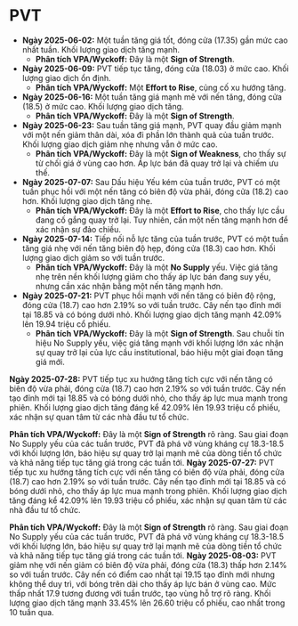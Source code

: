 # PVT

- **Ngày 2025-06-02:** Một tuần tăng giá tốt, đóng cửa (17.35) gần mức cao nhất tuần. Khối lượng giao dịch tăng mạnh.
    - **Phân tích VPA/Wyckoff:** Đây là một **Sign of Strength**.
- **Ngày 2025-06-09:** PVT tiếp tục tăng, đóng cửa (18.03) ở mức cao. Khối lượng giao dịch ổn định.
    - **Phân tích VPA/Wyckoff:** Một **Effort to Rise**, củng cố xu hướng tăng.
- **Ngày 2025-06-16:** Một tuần tăng giá mạnh mẽ với nến tăng, đóng cửa (18.5) ở mức cao. Khối lượng giao dịch tăng.
    - **Phân tích VPA/Wyckoff:** Đây là một **Sign of Strength**.
- **Ngày 2025-06-23:** Sau tuần tăng giá mạnh, PVT quay đầu giảm mạnh với một nến giảm thân dài, xóa đi phần lớn thành quả của tuần trước. Khối lượng giao dịch giảm nhẹ nhưng vẫn ở mức cao.
    - **Phân tích VPA/Wyckoff:** Đây là một **Sign of Weakness**, cho thấy sự từ chối giá ở vùng cao hơn. Áp lực bán đã quay trở lại và chiếm ưu thế.
- **Ngày 2025-07-07:** Sau Dấu hiệu Yếu kém của tuần trước, PVT có một tuần phục hồi với một nến tăng có biên độ vừa phải, đóng cửa (18.2) cao hơn. Khối lượng giao dịch tăng nhẹ.
    - **Phân tích VPA/Wyckoff:** Đây là một **Effort to Rise**, cho thấy lực cầu đang cố gắng quay trở lại. Tuy nhiên, cần một nến tăng mạnh hơn để xác nhận sự đảo chiều.
- **Ngày 2025-07-14:** Tiếp nối nỗ lực tăng của tuần trước, PVT có một tuần tăng giá nhẹ với nến tăng biên độ hẹp, đóng cửa (18.3) cao hơn. Khối lượng giao dịch giảm so với tuần trước.
    - **Phân tích VPA/Wyckoff:** Đây là một **No Supply** yếu. Việc giá tăng nhẹ trên nền khối lượng giảm cho thấy áp lực bán đang suy yếu, nhưng cần xác nhận bằng một nến tăng mạnh hơn.
- **Ngày 2025-07-21:** PVT phục hồi mạnh với nến tăng có biên độ rộng, đóng cửa (18.7) cao hơn 2.19% so với tuần trước. Cây nến tạo đỉnh mới tại 18.85 và có bóng dưới nhỏ. Khối lượng giao dịch tăng mạnh 42.09% lên 19.94 triệu cổ phiếu.
    - **Phân tích VPA/Wyckoff:** Đây là một **Sign of Strength**. Sau chuỗi tín hiệu No Supply yếu, việc giá tăng mạnh với khối lượng lớn xác nhận sự quay trở lại của lực cầu institutional, báo hiệu một giai đoạn tăng giá mới.


**Ngày 2025-07-28:** PVT tiếp tục xu hướng tăng tích cực với nến tăng có biên độ vừa phải, đóng cửa (18.7) cao hơn 2.19% so với tuần trước. Cây nến tạo đỉnh mới tại 18.85 và có bóng dưới nhỏ, cho thấy áp lực mua mạnh trong phiên. Khối lượng giao dịch tăng đáng kể 42.09% lên 19.93 triệu cổ phiếu, xác nhận sự quan tâm từ các nhà đầu tư tổ chức.

**Phân tích VPA/Wyckoff:** Đây là một **Sign of Strength** rõ ràng. Sau giai đoạn No Supply yếu của các tuần trước, PVT đã phá vỡ vùng kháng cự 18.3-18.5 với khối lượng lớn, báo hiệu sự quay trở lại mạnh mẽ của dòng tiền tổ chức và khả năng tiếp tục tăng giá trong các tuần tới.
**Ngày 2025-07-27:** PVT tiếp tục xu hướng tăng tích cực với nến tăng có biên độ vừa phải, đóng cửa (18.7) cao hơn 2.19% so với tuần trước. Cây nến tạo đỉnh mới tại 18.85 và có bóng dưới nhỏ, cho thấy áp lực mua mạnh trong phiên. Khối lượng giao dịch tăng đáng kể 42.09% lên 19.93 triệu cổ phiếu, xác nhận sự quan tâm từ các nhà đầu tư tổ chức.

**Phân tích VPA/Wyckoff:** Đây là một **Sign of Strength** rõ ràng. Sau giai đoạn No Supply yếu của các tuần trước, PVT đã phá vỡ vùng kháng cự 18.3-18.5 với khối lượng lớn, báo hiệu sự quay trở lại mạnh mẽ của dòng tiền tổ chức và khả năng tiếp tục tăng giá trong các tuần tới.
**Ngày 2025-08-03:**
PVT giảm nhẹ với nến giảm có biên độ vừa phải, đóng cửa (18.3) thấp hơn 2.14% so với tuần trước. Cây nến có điểm cao nhất tại 19.15 tạo đỉnh mới nhưng không thể duy trì, với bóng trên dài cho thấy áp lực bán ở vùng cao. Mức thấp nhất 17.9 tương đương với tuần trước, tạo vùng hỗ trợ rõ ràng. Khối lượng giao dịch tăng mạnh 33.45% lên 26.60 triệu cổ phiếu, cao nhất trong 10 tuần qua.
